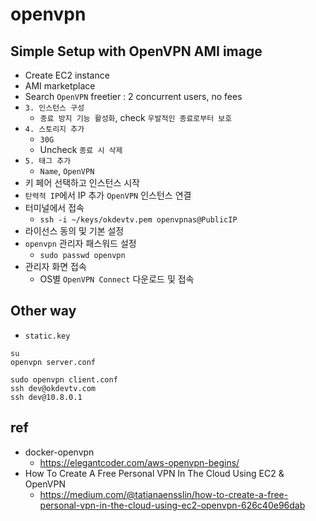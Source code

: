 # openvpn

## Simple Setup with OpenVPN AMI image
* Create EC2 instance
* AMI marketplace
* Search `OpenVPN` freetier : 2 concurrent users, no fees
* `3. 인스턴스 구성`
  * `종료 방지 기능 활성화`, check `우발적인 종료로부터 보호`
* `4. 스토리지 추가`
  * `30G`
  * Uncheck `종료 시 삭제`
* `5. 태그 추가`
  * `Name`, `OpenVPN`
* 키 페어 선택하고 인스턴스 시작
* `탄력적 IP`에서 IP 추가 `OpenVPN` 인스턴스 연결
* 터미널에서 접속
  * `ssh -i ~/keys/okdevtv.pem openvpnas@PublicIP`
* 라이선스 동의 및 기본 설정
* `openvpn` 관리자 패스워드 설정
  * `sudo passwd openvpn`
* 관리자 화면 접속
  * OS별 `OpenVPN Connect` 다운로드 및 접속


## Other way
* `static.key`

```
su
openvpn server.conf
```

```
sudo openvpn client.conf
ssh dev@okdevtv.com
ssh dev@10.8.0.1
```

## ref
* docker-openvpn
  * https://elegantcoder.com/aws-openvpn-begins/
* How To Create A Free Personal VPN In The Cloud Using EC2 & OpenVPN
  * https://medium.com/@tatianaensslin/how-to-create-a-free-personal-vpn-in-the-cloud-using-ec2-openvpn-626c40e96dab
